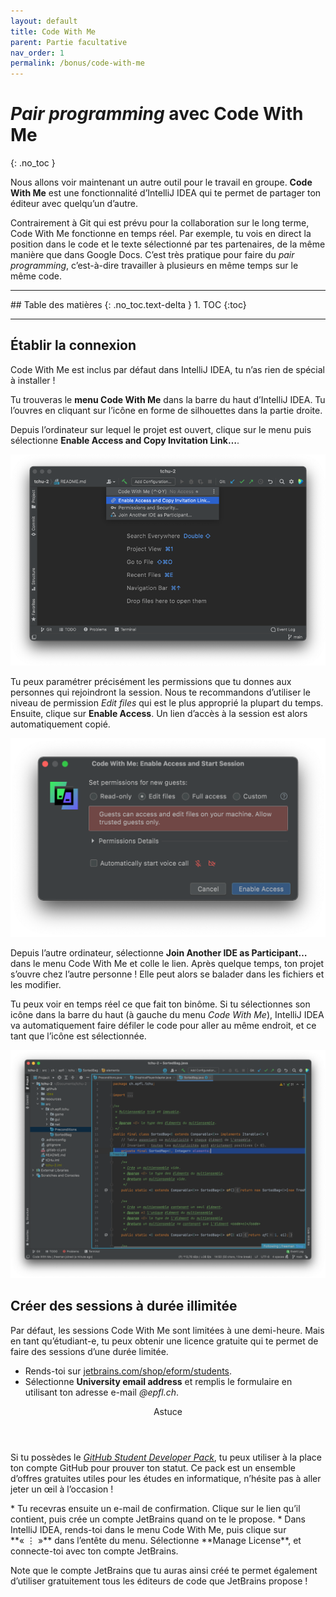 ```yaml
---
layout: default
title: Code With Me
parent: Partie facultative
nav_order: 1
permalink: /bonus/code-with-me
---
```


# *Pair programming* avec Code With Me
{: .no_toc }

Nous allons voir maintenant un autre outil pour le travail en groupe. **Code With Me** est une fonctionnalité d’IntelliJ IDEA qui te permet de partager ton éditeur avec quelqu’un d’autre.

Contrairement à Git qui est prévu pour la collaboration sur le long terme, Code With Me fonctionne en temps réel. Par exemple, tu vois en direct la position dans le code et le texte sélectionné par tes partenaires, de la même manière que dans Google Docs. C’est très pratique pour faire du *pair programming*, c’est-à-dire travailler à plusieurs en même temps sur le même code.

<hr>
## Table des matières
{: .no_toc.text-delta }
1. TOC
{:toc}
<hr>

## Établir la connexion
Code With Me est inclus par défaut dans IntelliJ IDEA, tu n’as rien de spécial à installer !

Tu trouveras le **menu Code With Me** dans la barre du haut d’IntelliJ IDEA. Tu l’ouvres en cliquant sur l’icône en forme de silhouettes dans la partie droite.

Depuis l’ordinateur sur lequel le projet est ouvert, clique sur le menu puis sélectionne **Enable Access and Copy Invitation Link…**.

![Menu Code With Me](../assets/cwm-start.png)

Tu peux paramétrer précisément les permissions que tu donnes aux personnes qui rejoindront la session. Nous te recommandons d’utiliser le niveau de permission *Edit files* qui est le plus approprié la plupart du temps. Ensuite, clique sur **Enable Access**. Un lien d’accès à la session est alors automatiquement copié.

![Permissions de Code With Me](../assets/cwm-permissions.png)

Depuis l’autre ordinateur, sélectionne **Join Another IDE as Participant…** dans le menu Code With Me et colle le lien. Après quelque temps, ton projet s’ouvre chez l’autre personne ! Elle peut alors se balader dans les fichiers et les modifier.

Tu peux voir en temps réel ce que fait ton binôme. Si tu sélectionnes son icône dans la barre du haut (à gauche du menu *Code With Me*), IntelliJ IDEA va automatiquement faire défiler le code pour aller au même endroit, et ce tant que l’icône est sélectionnée.

![Collaboration en temps réel](../assets/code-with-me.png)

## Créer des sessions à durée illimitée
Par défaut, les sessions Code With Me sont limitées à une demi-heure. Mais en tant qu’étudiant-e, tu peux obtenir une licence gratuite qui te permet de faire des sessions d’une durée limitée.

* Rends-toi sur <a href="https://www.jetbrains.com/shop/eform/students" target="_blank">jetbrains.com/shop/eform/students</a>.
* Sélectionne **University email address** et remplis le formulaire en utilisant ton adresse e-mail <em>@epfl.ch</em>.
<div class="tip indent">
  <header>Astuce</header>
  <p>Si tu possèdes le <a href="https://education.github.com/pack" target="_blank"><em>GitHub Student Developer Pack</em></a>, tu peux utiliser à la place ton compte GitHub pour prouver ton statut. Ce pack est un ensemble d’offres gratuites utiles pour les études en informatique, n’hésite pas à aller jeter un œil à l’occasion !</p>
</div>
* Tu recevras ensuite un e-mail de confirmation. Clique sur le lien qu’il contient, puis crée un compte JetBrains quand on te le propose.
* Dans IntelliJ IDEA, rends-toi dans le menu Code With Me, puis clique sur **« ⋮ »** dans l’entête du menu. Sélectionne **Manage License**, et connecte-toi avec ton compte JetBrains.

Note que le compte JetBrains que tu auras ainsi créé te permet également d’utiliser gratuitement tous les éditeurs de code que JetBrains propose !
